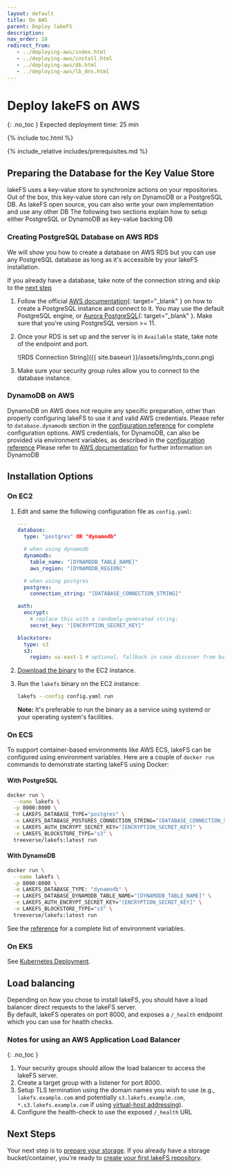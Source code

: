 ```yaml
---
layout: default
title: On AWS
parent: Deploy lakeFS
description: 
nav_order: 10
redirect_from:
   - ../deploying-aws/index.html
   - ../deploying-aws/install.html
   - ../deploying-aws/db.html
   - ../deploying-aws/lb_dns.html
---
```


# Deploy lakeFS on AWS

{: .no_toc }
Expected deployment time: 25 min

{% include toc.html %}

{% include_relative includes/prerequisites.md %}

## Preparing the Database for the Key Value Store

lakeFS uses a key-value store to synchronize actions on your repositories. Out of the box, this key-value store can rely on DynamoDB or a PostgreSQL DB. As lakeFS open source, you can also write your own implementation and use any other DB
The following two sections explain how to setup either PostgreSQL or DynamoDB as key-value backing DB

### Creating PostgreSQL Database on AWS RDS

We will show you how to create a database on AWS RDS but you can use any PostgreSQL database as long as it's accessible by your lakeFS installation.

If you already have a database, take note of the connection string and skip to the [next step](#installation-options)

1. Follow the official [AWS documentation](https://docs.aws.amazon.com/AmazonRDS/latest/UserGuide/CHAP_GettingStarted.CreatingConnecting.PostgreSQL.html){: target="_blank" } on how to create a PostgreSQL instance and connect to it.
   You may use the default PostgreSQL engine, or [Aurora PostgreSQL](https://docs.aws.amazon.com/AmazonRDS/latest/AuroraUserGuide/Aurora.AuroraPostgreSQL.html){: target="_blank" }. Make sure that you're using PostgreSQL version >= 11.
2. Once your RDS is set up and the server is in `Available` state, take note of the endpoint and port.

   ![RDS Connection String]({{ site.baseurl }}/assets/img/rds_conn.png)

3. Make sure your security group rules allow you to connect to the database instance.

### DynamoDB on AWS

DynamoDB on AWS does not require any specific preparation, other than properly configuring lakeFS to use it and valid AWS credentials. Please refer to `database.dynamodb` section in the [configuration reference](../reference/configuration.md#reference) for complete configuration options.
AWS credentials, for DynamoDB, can also be provided via environment variables, as described in the [configuration reference](../reference/configuration.md#using-environment-variables)
Please refer to [AWS documentation](https://aws.amazon.com/dynamodb/getting-started/) for further information on DynamoDB

## Installation Options

### On EC2

1. Edit and same the following configuration file as `config.yaml`:

   ```yaml
   ---
   database:
     type: "postgres" OR "dynamodb"

     # when using dynamodb
     dynamodb: 
       table_name: "[DYNAMODB_TABLE_NAME]"
       aws_region: "[DYNAMODB_REGION]"

     # when using postgres
     postgres:
       connection_string: "[DATABASE_CONNECTION_STRING]"

   auth:
     encrypt:
       # replace this with a randomly-generated string:
       secret_key: "[ENCRYPTION_SECRET_KEY]"

   blockstore:
     type: s3
     s3:
       region: us-east-1 # optional, fallback in case discover from bucket is not supported
   ```

1. [Download the binary](../index.md#downloads) to the EC2 instance.
1. Run the `lakefs` binary on the EC2 instance:
   ```bash
   lakefs --config config.yaml run
   ```
   **Note:** It's preferable to run the binary as a service using systemd or your operating system's facilities.

### On ECS

To support container-based environments like AWS ECS, lakeFS can be configured using environment variables. Here are a couple of `docker run` 
commands to demonstrate starting lakeFS using Docker:

#### With PostgreSQL

```bash
docker run \
  --name lakefs \
  -p 8000:8000 \
  -e LAKEFS_DATABASE_TYPE="postgres" \
  -e LAKEFS_DATABASE_POSTGRES_CONNECTION_STRING="[DATABASE_CONNECTION_STRING]" \
  -e LAKEFS_AUTH_ENCRYPT_SECRET_KEY="[ENCRYPTION_SECRET_KEY]" \
  -e LAKEFS_BLOCKSTORE_TYPE="s3" \
  treeverse/lakefs:latest run
```

#### With DynamoDB

```sh
docker run \
  --name lakefs \
  -p 8000:8000 \
  -e LAKEFS_DATABASE_TYPE: "dynamodb" \
  -e LAKEFS_DATABASE_DYNAMODB_TABLE_NAME="[DYNAMODB_TABLE_NAME]" \
  -e LAKEFS_AUTH_ENCRYPT_SECRET_KEY="[ENCRYPTION_SECRET_KEY]" \
  -e LAKEFS_BLOCKSTORE_TYPE="s3" \
  treeverse/lakefs:latest run
```

See the [reference](../reference/configuration.md#using-environment-variables) for a complete list of environment variables.

### On EKS

See [Kubernetes Deployment](./k8s.md).

## Load balancing

Depending on how you chose to install lakeFS, you should have a load balancer direct requests to the lakeFS server.  
By default, lakeFS operates on port 8000, and exposes a `/_health` endpoint which you can use for health checks.

### Notes for using an AWS Application Load Balancer
{: .no_toc }

1. Your security groups should allow the load balancer to access the lakeFS server.
1. Create a target group with a listener for port 8000.
1. Setup TLS termination using the domain names you wish to use (e.g., `lakefs.example.com` and potentially `s3.lakefs.example.com`, `*.s3.lakefs.example.com` if using [virtual-host addressing](https://docs.aws.amazon.com/AmazonS3/latest/userguide/VirtualHosting.html)).
1. Configure the health-check to use the exposed `/_health` URL

## Next Steps

Your next step is to [prepare your storage](../setup/storage/index.md). If you already have a storage bucket/container, you're ready to [create your first lakeFS repository](../setup/create-repo.md).
